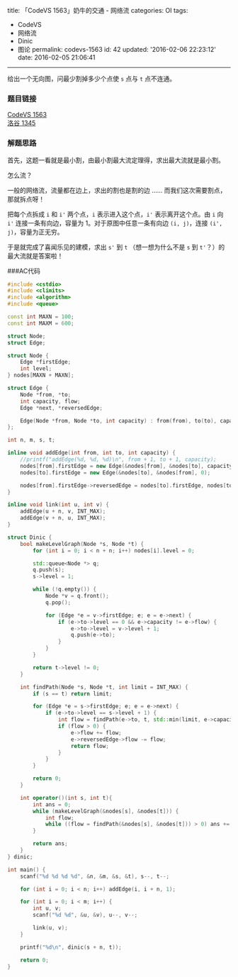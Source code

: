 title: 「CodeVS 1563」奶牛的交通 - 网络流
categories: OI
tags: 
  - CodeVS
  - 网络流
  - Dinic
  - 图论
permalink: codevs-1563
id: 42
updated: '2016-02-06 22:23:12'
date: 2016-02-05 21:06:41
---

给出一个无向图，问最少割掉多少个点使 `s` 点与 `t` 点不连通。

<!-- more -->

### 题目链接
[CodeVS 1563](http://codevs.cn/problem/1563/)  
[洛谷 1345](http://www.luogu.org/problem/show?pid=1345)

### 解题思路
首先，这题一看就是最小割，由最小割最大流定理得，求出最大流就是最小割。

怎么流？

一般的网络流，流量都在边上，求出的割也是割的边 …… 而我们这次需要割点，那就拆点呀！

把每个点拆成 `i` 和 `i'` 两个点，`i` 表示进入这个点，`i'` 表示离开这个点。由 `i` 向 `i'` 连接一条有向边，容量为 1。对于原图中任意一条有向边 `(i, j)`，连接 `(i', j)`，容量为正无穷。

于是就完成了喜闻乐见的建模，求出 `s'` 到 `t` （想一想为什么不是 `s` 到 `t'`？）的最大流就是答案啦！

###AC代码
```cpp
#include <cstdio>
#include <climits>
#include <algorithm>
#include <queue>

const int MAXN = 100;
const int MAXM = 600;

struct Node;
struct Edge;

struct Node {
	Edge *firstEdge;
	int level;
} nodes[MAXN + MAXN];

struct Edge {
	Node *from, *to;
	int capacity, flow;
	Edge *next, *reversedEdge;

	Edge(Node *from, Node *to, int capacity) : from(from), to(to), capacity(capacity), flow(0), next(from->firstEdge) {}
};

int n, m, s, t;

inline void addEdge(int from, int to, int capacity) {
	//printf("addEdge(%d, %d, %d)\n", from + 1, to + 1, capacity);
	nodes[from].firstEdge = new Edge(&nodes[from], &nodes[to], capacity);
	nodes[to].firstEdge = new Edge(&nodes[to], &nodes[from], 0);

	nodes[from].firstEdge->reversedEdge = nodes[to].firstEdge, nodes[to].firstEdge->reversedEdge = nodes[from].firstEdge;
}

inline void link(int u, int v) {
	addEdge(u + n, v, INT_MAX);
	addEdge(v + n, u, INT_MAX);
}

struct Dinic {
	bool makeLevelGraph(Node *s, Node *t) {
		for (int i = 0; i < n + n; i++) nodes[i].level = 0;

		std::queue<Node *> q;
		q.push(s);
		s->level = 1;

		while (!q.empty()) {
			Node *v = q.front();
			q.pop();

			for (Edge *e = v->firstEdge; e; e = e->next) {
				if (e->to->level == 0 && e->capacity != e->flow) {
					e->to->level = v->level + 1;
					q.push(e->to);
				}
			}
		}

		return t->level != 0;
	}

	int findPath(Node *s, Node *t, int limit = INT_MAX) {
		if (s == t) return limit;

		for (Edge *e = s->firstEdge; e; e = e->next) {
			if (e->to->level == s->level + 1) {
				int flow = findPath(e->to, t, std::min(limit, e->capacity - e->flow));
				if (flow > 0) {
					e->flow += flow;
					e->reversedEdge->flow -= flow;
					return flow;
				}
			}
		}

		return 0;
	}

	int operator()(int s, int t){
		int ans = 0;
		while (makeLevelGraph(&nodes[s], &nodes[t])) {
			int flow;
			while ((flow = findPath(&nodes[s], &nodes[t])) > 0) ans += flow;
		}

		return ans;
	}
} dinic;

int main() {
	scanf("%d %d %d %d", &n, &m, &s, &t), s--, t--;

	for (int i = 0; i < n; i++) addEdge(i, i + n, 1);

	for (int i = 0; i < m; i++) {
		int u, v;
		scanf("%d %d", &u, &v), u--, v--;

		link(u, v);
	}

	printf("%d\n", dinic(s + n, t));

	return 0;
}
```
